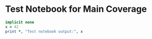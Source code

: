 # Test Notebook for Main Coverage

```fortran
implicit none
x = 42
print *, "Test notebook output:", x

```
